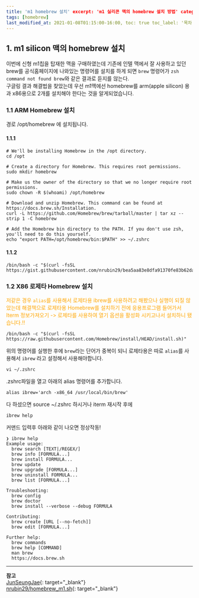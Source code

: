 ```yaml
---
title: 'm1 homebrew 설치' excerpt: 'm1 실리콘 맥의 homebrew 설치 방법' categories: [silicon mac]
tags: [homebrew]
last_modified_at: 2021-01-08T01:15:00-16:00, toc: true toc_label: '목차'
---
```


## 1. m1 silicon 맥의 homebrew 설치

이번에 신형 m1칩을 탑재한 맥을 구매하였는데 기존에 인텔 맥에서 잘 사용하고 있던 brew를 공식홈페이지에 나와있는 명령어를 설치를 하게 되면
`brew` 명령어가 `zsh command not found brew`와 같은 결과로 듣지를 않는다. <br>
구글링 결과 해결법을 찾았는데 우선 m1맥에선 homebrew를 arm(apple silicon) 용과 x86용으로 2개를 설치해야 한다는 것을 알게되었습니다.
<br>

### 1.1 ARM Homebrew 설치

경로 /opt/homebrew 에 설치됩니다.

#### 1.1.1

```commandline
# We'll be installing Homebrew in the /opt directory.
cd /opt

# Create a directory for Homebrew. This requires root permissions.
sudo mkdir homebrew

# Make us the owner of the directory so that we no longer require root permissions.
sudo chown -R $(whoami) /opt/homebrew

# Download and unzip Homebrew. This command can be found at https://docs.brew.sh/Installation.
curl -L https://github.com/Homebrew/brew/tarball/master | tar xz --strip 1 -C homebrew

# Add the Homebrew bin directory to the PATH. If you don't use zsh, you'll need to do this yourself.
echo "export PATH=/opt/homebrew/bin:$PATH" >> ~/.zshrc
```

#### 1.1.2

```commandline
/bin/bash -c "$(curl -fsSL https://gist.githubusercontent.com/nrubin29/bea5aa83e8dfa91370fe83b62dad6dfa/raw/48f48f7fef21abb308e129a80b3214c2538fc611/homebrew_m1.sh)"
```

### 1.2 X86 로제타 Homebrew 설치

<span style="color:orange">저같은 경우 `alias`를 사용해서 로제타용 ibrew를 사용하려고 해봤으나 실행이 되질 않았는데 해결책으로 로제타용 Homebrew를 설치하기 전에 응용프로그램
들어가서 Iterm 정보가져오기 -> 로제타를 사용하여 열기 옵션을 활성화 시키고나서 설치하니 됐습니다.!!</span>

```commandline
/bin/bash -c "$(curl -fsSL https://raw.githubusercontent.com/Homebrew/install/HEAD/install.sh)"
```

위의 명령어를 실행한 후에 `brew`라는 단어가 중복이 되니 로제타용은 따로 `alias`를 사용해서 `ibrew` 라고 설정해서 사용해야합니다.
<br>

```commandline
vi ~/.zshrc
```

.zshrc파일을 열고 아래의 alias 명령어를 추가합니다.

```commandline
alias ibrew='arch -x86_64 /usr/local/bin/brew'
```

다 하셨으면 source ~/.zshrc 하시거나 iterm 재시작 후에

```commandline
ibrew help
```

커맨드 입력후 아래와 같이 나오면 정상작동!

```commandline
❯ ibrew help
Example usage:
  brew search [TEXT|/REGEX/]
  brew info [FORMULA...]
  brew install FORMULA...
  brew update
  brew upgrade [FORMULA...]
  brew uninstall FORMULA...
  brew list [FORMULA...]

Troubleshooting:
  brew config
  brew doctor
  brew install --verbose --debug FORMULA

Contributing:
  brew create [URL [--no-fetch]]
  brew edit [FORMULA...]

Further help:
  brew commands
  brew help [COMMAND]
  man brew
  https://docs.brew.sh
```

---

**참고** <br>
[JunSeungJae](https://ninanung0503.medium.com/apple-silicon-m1-mac%EC%97%90-homebrew-%EC%84%A4%EC%B9%98%ED%95%98%EA%B8%B0-7b6c0d3aba08){:
target="\_blank"} <br>
[nrubin29/homebrew_m1.sh](https://gist.github.com/nrubin29/bea5aa83e8dfa91370fe83b62dad6dfa){: target="\_blank"} <br>
